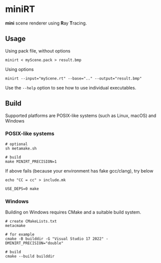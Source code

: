 # miniRT

**mini** scene renderer using **R**ay **T**racing.

## Usage

Using pack file, without options

```shell
minirt < myScene.pack > result.bmp
```

Using options

```shell
minirt --input="myScene.rt" --base=".." --output="result.bmp"
```

Use the `--help` option to see how to use individual executables.

## Build

Supported platforms are POSIX-like systems (such as Linux, macOS) and Windows

### POSIX-like systems

```shell
# optional
sh metamake.sh

# build
make MINIRT_PRECISION=1
```

If above fails (because your environment has fake gcc/clang), try below

```shell
echo "CC = cc" > include.mk

USE_DEPS=0 make
```

### Windows

Building on Windows requires CMake and a suitable build system.

```shell
# create CMakeLists.txt
metacmake

# for example
cmake -B builddir -G "Visual Studio 17 2022" -DMINIRT_PRECISION="double"

# build
cmake --build builddir
```
